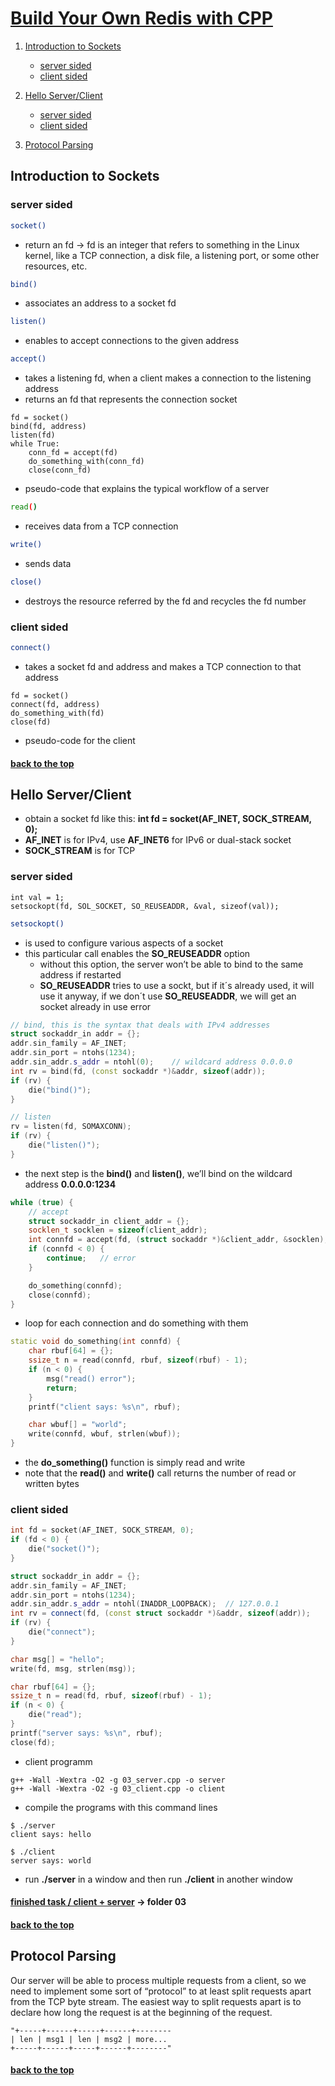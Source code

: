 # [Build Your Own Redis with CPP](https://build-your-own.org/redis/)

1. [Introduction to Sockets](https://github.com/denispivo/Build-Your-Own-Redis-with-CPP?tab=readme-ov-file#introduction-to-sockets)
    - [server sided](https://github.com/denispivo/Build-Your-Own-Redis-with-CPP?tab=readme-ov-file#server-sided)
    - [client sided](https://github.com/denispivo/Build-Your-Own-Redis-with-CPP?tab=readme-ov-file#client-sided)

2. [Hello Server/Client](https://github.com/denispivo/Build-Your-Own-Redis-with-CPP?tab=readme-ov-file#hello-serverclient)
    - [server sided](https://github.com/denispivo/Build-Your-Own-Redis-with-CPP?tab=readme-ov-file#server-sided-1)
    - [client sided](https://github.com/denispivo/Build-Your-Own-Redis-with-CPP?tab=readme-ov-file#client-sided-1)

3. [Protocol Parsing](https://github.com/denispivo/Build-Your-Own-Redis-with-CPP?tab=readme-ov-file#protocol-parsing)

## Introduction to Sockets

### server sided

```bash
socket()
```

- return an fd
-> fd is an integer that refers to something in the Linux kernel, like a TCP connection, a disk file, a listening port, or some other resources, etc.

```bash
bind()
```

- associates an address to a socket fd

```bash
listen()
```

- enables to accept connections to the given address

```bash
accept()
```

- takes a listening fd, when a client makes a connection to the listening address
- returns an fd that represents the connection socket

```pseudo-code
fd = socket()
bind(fd, address)
listen(fd)
while True:
    conn_fd = accept(fd)
    do_something_with(conn_fd)
    close(conn_fd)
```

- pseudo-code that explains the typical workflow of a server

```bash
read()
```

- receives data from a TCP connection

```bash
write()
```

- sends data

```bash
close()
```

- destroys the resource referred by the fd and recycles the fd number

### client sided

```bash
connect()
```

- takes a socket fd and address and makes a TCP connection to that address

```pseudo-code
fd = socket()
connect(fd, address)
do_something_with(fd)
close(fd)
```

- pseudo-code for the client

#### [back to the top](https://github.com/denispivo/Build-Your-Own-Redis-with-CPP?tab=readme-ov-file#build-your-own-redis-with-cpp)

## Hello Server/Client

- obtain a socket fd like this: **int fd = socket(AF_INET, SOCK_STREAM, 0);**
- **AF_INET** is for IPv4, use **AF_INET6** for IPv6 or dual-stack socket
- **SOCK_STREAM** is for TCP

### server sided

```new-syscall
int val = 1;
setsockopt(fd, SOL_SOCKET, SO_REUSEADDR, &val, sizeof(val));
```

```bash
setsockopt()
```

- is used to configure various aspects of a socket
- this particular call enables the **SO_REUSEADDR** option
    - without this option, the server won’t be able to bind to the same address if restarted
    - **SO_REUSEADDR** tries to use a sockt, but if it´s already used, it will use it anyway, if we don´t use **SO_REUSEADDR**, we will get an socket already in use error

```cpp
// bind, this is the syntax that deals with IPv4 addresses
struct sockaddr_in addr = {};
addr.sin_family = AF_INET;
addr.sin_port = ntohs(1234);
addr.sin_addr.s_addr = ntohl(0);    // wildcard address 0.0.0.0
int rv = bind(fd, (const sockaddr *)&addr, sizeof(addr));
if (rv) {
    die("bind()");
}

// listen
rv = listen(fd, SOMAXCONN);
if (rv) {
    die("listen()");
}
```

- the next step is the **bind()** and **listen()**, we’ll bind on the wildcard address **0.0.0.0:1234**

```cpp
while (true) {
    // accept
    struct sockaddr_in client_addr = {};
    socklen_t socklen = sizeof(client_addr);
    int connfd = accept(fd, (struct sockaddr *)&client_addr, &socklen);
    if (connfd < 0) {
        continue;   // error
    }

    do_something(connfd);
    close(connfd);
}
```

- loop for each connection and do something with them

```cpp
static void do_something(int connfd) {
    char rbuf[64] = {};
    ssize_t n = read(connfd, rbuf, sizeof(rbuf) - 1);
    if (n < 0) {
        msg("read() error");
        return;
    }
    printf("client says: %s\n", rbuf);

    char wbuf[] = "world";
    write(connfd, wbuf, strlen(wbuf));
}
```

- the **do_something()** function is simply read and write
- note that the **read()** and **write()** call returns the number of read or written bytes

### client sided

```cpp
int fd = socket(AF_INET, SOCK_STREAM, 0);
if (fd < 0) {
    die("socket()");
}

struct sockaddr_in addr = {};
addr.sin_family = AF_INET;
addr.sin_port = ntohs(1234);
addr.sin_addr.s_addr = ntohl(INADDR_LOOPBACK);  // 127.0.0.1
int rv = connect(fd, (const struct sockaddr *)&addr, sizeof(addr));
if (rv) {
    die("connect");
}

char msg[] = "hello";
write(fd, msg, strlen(msg));

char rbuf[64] = {};
ssize_t n = read(fd, rbuf, sizeof(rbuf) - 1);
if (n < 0) {
    die("read");
}
printf("server says: %s\n", rbuf);
close(fd);
```

- client programm

```g++
g++ -Wall -Wextra -O2 -g 03_server.cpp -o server
g++ -Wall -Wextra -O2 -g 03_client.cpp -o client
```

- compile the programs with this command lines

```g++
$ ./server
client says: hello
```

```g++
$ ./client
server says: world
```

- run **./server** in a window and then run **./client** in another window

#### [finished task / client + server](https://github.com/denispivo/Build-Your-Own-Redis-with-CPP/tree/master/03) -> folder 03

#### [back to the top](https://github.com/denispivo/Build-Your-Own-Redis-with-CPP?tab=readme-ov-file#build-your-own-redis-with-cpp)

## Protocol Parsing

Our server will be able to process multiple requests from a client, so we need to implement some sort of “protocol” to at least split requests apart from the TCP byte stream. The easiest way to split requests apart is to declare how long the request is at the beginning of the request.

```text
"+-----+------+-----+------+--------
| len | msg1 | len | msg2 | more...
+-----+------+-----+------+--------"
```

#### [back to the top](https://github.com/denispivo/Build-Your-Own-Redis-with-CPP?tab=readme-ov-file#build-your-own-redis-with-cpp)

